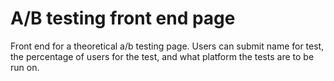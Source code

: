 # A/B testing front end page

Front end for a theoretical a/b testing page. Users can submit name for test, the percentage of users for the test, and what platform the tests are to be run on. 
